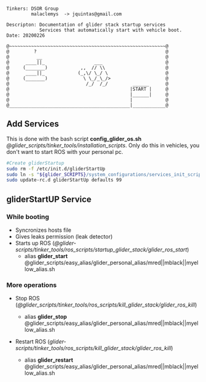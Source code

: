```

Tinkers: DSOR Group
         malaclemys  -> jquintas@gmail.com

Descripton: Documentation of glider stack startup services 
            Services that automatically start with vehicle boot. 
Date: 20200226

@~~~~~~~~~~~~~~~~~~~~~~~~~~~~~~~~~~~~~~~~~~~~~~~~~~~~~~~~~@
@         ?                                               @
@          __                                             @
@      ____||_                  ___                       @
@     (_______)            ,,  // \\                      @  
@      ____||_            (_,\/ \_/ \                     @
@     (_______)             \ \_/_\_/>                    @
@                            /_/  /_/         ______      @
@                                            |START |     @
@                                            |______|     @
@                                            |            @
@____________________________________________|____________@
```

## Add Services

This is done with the bash script **config_glider_os.sh** *@glider_scripts/tinker_tools/installation_scripts*. Only do this in vehicles, you don't want to start ROS with your personal pc.

``` bash
#Create gliderStartup
sudo rm -f /etc/init.d/gliderStartUp
sudo ln -s "${glider_SCRIPTS}/system_configurations/services_init_scripts/gliderStartUp" /etc/init.d/gliderStartUp
sudo update-rc.d gliderStartUp defaults 99
```

## gliderStartUP Service

### While booting
- Syncronizes hosts file
- Gives leaks permission (leak detector)
- Starts up ROS (*@glider-scripts/tinker_tools/ros_scripts/startup_glider_stack/glider_ros_start*)
    - alias **glider_start** @glider_scripts/easy_alias/glider_personal_alias/mred||mblack||myellow_alias.sh

### More operations
- Stop ROS (*@glider_scripts/tinker_tools/ros_scripts/kill_glider_stack/glider_ros_kill*)
    - alias **glider_stop** @glider_scripts/easy_alias/glider_personal_alias/mred||mblack||myellow_alias.sh

- Restart ROS (*glider-scripts/tinker_tools/ros_scripts/kill_glider_stack/glider_ros_kill*)
    - alias **glider_restart** @glider_scripts/easy_alias/glider_personal_alias/mred||mblack||myellow_alias.sh
